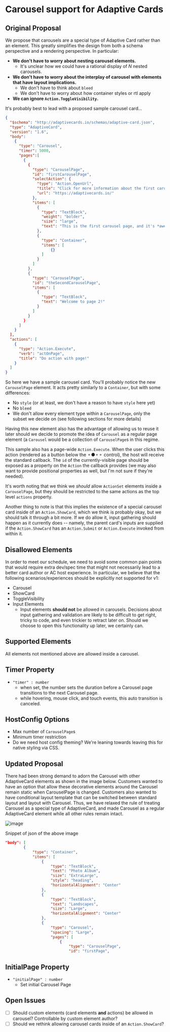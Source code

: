 # Carousel support for Adaptive Cards

## Original Proposal
We propose that carousels are a special type of Adaptive Card rather than an element. This greatly simplifies the design from both a schema perspective and a rendering perspective. In particular:
* **We don't have to worry about nesting carousel elements.**
  * It's unclear how we could have a rational display of *N* nested carousels.
* **We don't have to worry about the interplay of carousel with elements that have layout implications.**
  * We don't have to think about `bleed`
  * We don't have to worry about how container styles or rtl apply
* **We can ignore `Action.ToggleVisibility`.**


It's probably best to lead with a proposed sample carousel card...

```json
{
  "$schema": "http://adaptivecards.io/schemas/adaptive-card.json", 
  "type": "AdaptiveCard",
  "version": "1.6",
  "body": 
    {
      "type": "Carousel",
      "timer": 5000,
      "pages":[
        {
          {
            "type": "CarouselPage",
            "id": "firstCarouselPage",
            "selectAction": {
              "type": "Action.OpenUrl",
              "title": "Click for more information about the first carousel page!",
              "url": "https://adaptivecards.io/"
            },
            "items": [
              {
                "type": "TextBlock",
                "weight": "bolder",
                "size": "large",
                "text": "This is the first carousel page, and it's *awesome*!"
              },
              {
                "type": "Container",
                "items": [
                    {}
                ]
              }
            ]
          },
          {
            "type": "CarouselPage",
            "id": "theSecondCarouselPage",
            "items": [
              {
                "type": "TextBlock",
                "text": "Welcome to page 2!"
              }
            ]
          }
        }
      ]
    }
  ],
  "actions": [
    {
      "type": "Action.Execute",
      "verb": "actOnPage",
      "title": "Do action with page!"
    }
  ]
}
```

So here we have a sample carousel card. You'll probably notice the new `CarouselPage` element. It acts pretty similarly to a `Container`, but with some differences:
* No `style` (or at least, we don't have a reason to have `style` here yet)
* No `bleed`
* We don't allow every element type within a `CarouselPage`, only the subset we decide on (see following sections for more details)

Having this new element also has the advantage of allowing us to reuse it later should we decide to promote the idea of `Carousel` as a regular page element (a `Carousel` would be a collection of `CarouselPage`s in this regime.

This sample also has a page-wide `Action.Execute`. When the user clicks this action (rendered as a button below the ⚬●⚬⚬ control), the host will receive the standard callback. The `id` of the currently-visible page should be exposed as a property on the `Action` the callback provides (we may also want to provide positional properties as well, but I'm not sure if they're needed).

It's worth noting that we think we *should* allow `ActionSet` elements inside a `CarouselPage`, but they should be restricted to the same actions as the top level `actions` property.

Another thing to note is that this implies the existence of a special carousel card inside of an `Action.ShowCard`, which we think is probably okay, but we should talk it through a bit more. If we do allow it, input gathering should happen as it currently does -- namely, the parent card's inputs are supplied if the `Action.ShowCard` has an `Action.Submit` or `Action.Execute` invoked from within it.

## Disallowed Elements

In order to meet our schedule, we need to avoid some common pain points that would require extra dev/spec time that might not necessarily lead to a better card author or AC host experience. In particular, we believe that the following scenarios/experiences should be explicitly not supported for v1:

* Carousel
* ShowCard
* ToggleVisibility
* Input Elements
  * Input elements **should not** be allowed in carousels. Decisions about input gathering and validation are likely to be difficult to get right, tricky to code, and even trickier to retract later on. Should we choose to open this functionality up later, we certainly can.

## Supported Elements

All elements not mentioned above are allowed inside a carousel.

## Timer Property
* `"timer" : number`
  * when set, the number sets the duration before a Carousel page transitions to the next Carousel page.
  * while hovering, mouse click, and touch events, this auto transition is canceled.

## HostConfig Options
* Max number of `CarouselPage`s
* Minimum timer restriction
* Do we need host config theming? We're leaning towards leaving this for native styling via CSS.

## Updated Proposal 
There had been strong demand to adorn the Carousel with other AdaptiveCard elements as shown in the image below. 
Customers wanted to have an option that allow these decorative elements around the Carousel remain static when CarouselPage is changed.
Customers also wanted to have conditional layout template that can be switched between standard layout and layout with Carousel. 
Thus, we have relaxed the rule of treating Carousel as a special type of AdaptiveCard, and made Carousel as a regular AdaptiveCard element while all other rules remain intact.

![image](https://user-images.githubusercontent.com/4112696/183519757-156a18a9-73e7-47d9-8e00-ad84d0070f99.png)

Snippet of json of the above image
```json
"body": [
		{
			"type": "Container",
			"items": [
				{
					"type": "TextBlock",
					"text": "Photo Album",
					"size": "ExtraLarge",
					"style": "heading",
					"horizontalAlignment": "Center"
				},
				{
					"type": "TextBlock",
					"text": "Landscapes",
					"size": "Large",
					"horizontalAlignment": "Center"
				},
				{
					"type": "Carousel",
					"spacing": "Large",
					"pages": [
						{
							"type": "CarouselPage",
							"id": "firstPage",
```

## InitialPage Property
* `"initialPage" : number`
  * Set initial Carousel Page

## Open Issues

- [ ] Should custom elements (card elements **and** actions) be allowed in carousel? Controllable by custom element author?
- [ ] Should we rethink allowing carousel cards inside of an `Action.ShowCard`?

